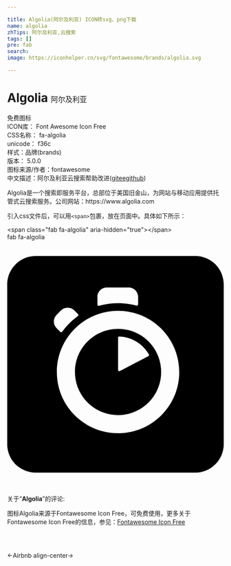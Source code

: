 ```yaml
---

title: Algolia(阿尔及利亚) ICON转svg、png下载
name: algolia
zhTips: 阿尔及利亚,云搜索
tags: []
pre: fab
search: 
image: https://iconhelper.cn/svg/fontawesome/brands/algolia.svg

---
```


# Algolia  <small style="font-size: 60%;font-weight: 100">阿尔及利亚</small>


<div class="detail-page">
<p>
<span><span class="badge-success badge">免费图标</span> </span>
<br/>
<span>
ICON库：
<span class="badge-secondary badge">Font Awesome Icon Free</span> 
</span>
<br/>
<span>
CSS名称：
<span class="badge-secondary badge">fa-algolia</span> 
</span>
<br/>
<span>
unicode：
<span class="badge-secondary badge">f36c</span> 
<copy-btn content='f36c' btn-title=""></copy-btn>
<copy-btn :content='String.fromCodePoint(parseInt("f36c", 16))' btn-title="复制U"></copy-btn>
</span><br/><span>样式：<span class="badge-light badge">品牌(brands)</span></span>
<br/>
<span>
版本：
<span class="badge-secondary badge">5.0.0</span> 
</span>
<br/>
<span>图标来源/作者：<span class="badge-light badge">fontawesome</span></span> 
<br/>
<span class="zh-detail">中文描述：<span class="badge-primary badge">阿尔及利亚</span><span class="badge-primary badge">云搜索</span><span class="help-link"><span>帮助改进</span>(<a href="https://gitee.com/liuwave/icon-helper/edit/master/json/fontawesome/brands/algolia.json" target="_blank" rel="noopener noreferrer">gitee</a><a href="https://github.com/liuwave/icon-helper/edit/master/json/fontawesome/brands/algolia.json" target="_blank" rel="noopener noreferrer">github</a></span>)</span><br/>
</p>
</div><div class="description description alert alert-light">Algolia是一个搜索即服务平台，总部位于美国旧金山，为网站与移动应用提供托管式云搜索服务。公司网站：https://www.algolia.com</div>
<div class="alert alert-dark">
  <i class="fab fa-algolia fa-xs"></i>
  <i class="fab fa-algolia fa-sm"></i>
  <i class="fab fa-algolia fa-lg"></i>
  <i class="fab fa-algolia fa-2x"></i>
  <i class="fab fa-algolia fa-3x"></i>
  <i class="fab fa-algolia fa-5x"></i>
  <i class="fab fa-algolia fa-7x"></i>
</div>
<div>
  <p>引入css文件后，可以用<code>&lt;span&gt;</code>包裹，放在页面中。具体如下所示：    
  </p>
  <div class="alert alert-primary" style="font-size: 14px">
    &lt;span class="fab fa-algolia" aria-hidden="true"&gt;&lt;/span&gt;
    <copy-btn content='<span class="fab fa-algolia" aria-hidden="true"></span>'></copy-btn>
  </div>
  <div class="alert alert-secondary">
    <i class="fab fa-algolia"
    style="font-size: 24px"
    aria-hidden="true"></i> fab fa-algolia
    <copy-btn content="fab fa-algolia" btn-title="复制图标名称"></copy-btn>
  </div>
</div>
<div id="svg" class="svg-wrap">
<svg xmlns="http://www.w3.org/2000/svg" viewBox="0 0 448 512"><path d="M229.3 182.6c-49.3 0-89.2 39.9-89.2 89.2 0 49.3 39.9 89.2 89.2 89.2s89.2-39.9 89.2-89.2c0-49.3-40-89.2-89.2-89.2zm62.7 56.6l-58.9 30.6c-1.8.9-3.8-.4-3.8-2.3V201c0-1.5 1.3-2.7 2.7-2.6 26.2 1 48.9 15.7 61.1 37.1.7 1.3.2 3-1.1 3.7zM389.1 32H58.9C26.4 32 0 58.4 0 90.9V421c0 32.6 26.4 59 58.9 59H389c32.6 0 58.9-26.4 58.9-58.9V90.9C448 58.4 421.6 32 389.1 32zm-202.6 84.7c0-10.8 8.7-19.5 19.5-19.5h45.3c10.8 0 19.5 8.7 19.5 19.5v15.4c0 1.8-1.7 3-3.3 2.5-12.3-3.4-25.1-5.1-38.1-5.1-13.5 0-26.7 1.8-39.4 5.5-1.7.5-3.4-.8-3.4-2.5v-15.8zm-84.4 37l9.2-9.2c7.6-7.6 19.9-7.6 27.5 0l7.7 7.7c1.1 1.1 1 3-.3 4-6.2 4.5-12.1 9.4-17.6 14.9-5.4 5.4-10.4 11.3-14.8 17.4-1 1.3-2.9 1.5-4 .3l-7.7-7.7c-7.6-7.5-7.6-19.8 0-27.4zm127.2 244.8c-70 0-126.6-56.7-126.6-126.6s56.7-126.6 126.6-126.6c70 0 126.6 56.6 126.6 126.6 0 69.8-56.7 126.6-126.6 126.6z"/></svg>
</div>
<detail full-name='fa-algolia'></detail>
<div class="icon-detail__container">
<p>关于“<b>Algolia</b>”的评论:</p>
</div>
<Vssue title="关于“Algolia”的评论" />    
<div><p>图标Algolia来源于Fontawesome Icon Free，可免费使用，更多关于  Fontawesome Icon Free的信息，参见：<a target="_blank" href="https://iconhelper.cn/fontawesome.html">Fontawesome Icon Free</a>
</p></div>

<div style="padding:2rem 0 " class="page-nav"><p class="inner"><span class="prev">←<router-link to="/icon/brands/airbnb.html">Airbnb</router-link></span> <span class="next"><router-link to="/icon/solid/align-center.html">align-center</router-link>→</span></p></div>
